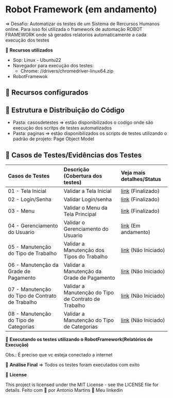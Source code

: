 # Robot Framework (em andamento)

=> Desafio: Automatizar os testes de um Sistema de Rercursos Humanos online. Para isso foi utilizada o framework de automação 
ROBOT FRAMEWORK onde sã gerados relatorios automaticamente a cada execução dos testes

🚀 **Recursos utilizados**
- Sop: Linux - Ubuntu22
- Navegador para execução dos testes:
    - Chrome: //drivers/chromedriver-linux64.zip
- RobotFramewok

## 🔖 Recursos configurados

## 🔖 Estrutura e Distribuição do Código
- Pasta: casosdetestes => estão disponibilizados o codigo onde são execução dos scritps de testes automatizados
- Pasta: paginas => estão disponibilizados os scripts de testes utilizando o padrão de projeto: Page Object Model

## 🔖 Casos de Testes/Evidências dos Testes

| Casos de Testes                            | Descrição (Cobertura dos testes)                                                      | Veja mais detalhes/Status|
| :-----------------                                           | :------------------------------------------------------------------ | :---------------------   |
| 01 - Tela Inicial                                            | Validar a Tela Inicial                                              | [link](https://github.com/antoniogmartins/Interfaces/blob/main/RobotFramework/CT_TelaInicial.md) (Finalizado)                                                         |
| 02 - Login/Senha                                             | Validar Login/senha                                                 | [link](https://github.com/antoniogmartins/Interfaces/blob/main/RobotFramework/CT_Login_Senha.md) (Finalizado)                                                         |
| 03 - Menu                                                    | Validar o Menu da Tela Principal                                    | [link](https://github.com/antoniogmartins/Interfaces/blob/main/RobotFramework/CT_Menu.md)  (Finalizado)                                                               |
| 04 - Gerenciamento do Usuario                                | Validar o Gerenciamento do Usuario                                  | [link](https://github.com/antoniogmartins/Interfaces/blob/main/RobotFramework/CT_Gerenciamento_Usuario.md) (Em andamento)                                             |
| 05 - Manutenção do Tipo de Trabalho                          | Validar a Manutenção dos Típos do Trabalho                          | [link](https://github.com/antoniogmartins/Interfaces/blob/main/RobotFramework/CT_Adm_Job_Titles.md) (Não Iniciado)                                                    |
| 06 - Manutenção da Grade de Pagamento                        | Validar a Manutenção da Grade de Pagamento                          | [link](https://github.com/antoniogmartins/Interfaces/blob/main/RobotFramework/CT_Adm_Pay_Grades.md) (Não Iniciado)                                                    |
| 07 - Manutenção do Tipo de Contrato de Trabalho              | Validar a Manutenção do Tipo de Contrato de Trabalho                | [link](https://github.com/antoniogmartins/Interfaces/blob/main/RobotFramework/CT_Adm_Employment_Status.md) (Não Iniciado)                                             |                        
| 08 - Manutenção do Tipo de Categorias                        | Validar a Manutenção do Tipo de Categorias                          | [link](https://github.com/antoniogmartins/Interfaces/blob/main/RobotFramework/CT_Adm_Job_Categories.md) (Não Iniciado)                                                |                        | 09 - Manutenção dos Turnos de Trabalho                       | Validar a Manutenção dos Turnos de Trabalho                         | [link](https://github.com/antoniogmartins/Interfaces/blob/main/RobotFramework/CT_Adm_Work_Shifts.md) (Não Iniciado)                                                   |                         

🚀 **Executando os testes utilizando o RobotFramework(Relatórios de Execução)**

Obs.: É preciso que vc esteja conectado a internet

🚀 **Análise Final**
=> Todos os testes foram executados com exito

📝 **License**

This project is licensed under the MIT License - see the LICENSE file for details.
Feito com 💜  por Antonio Martins 👋   Meu linkedin


